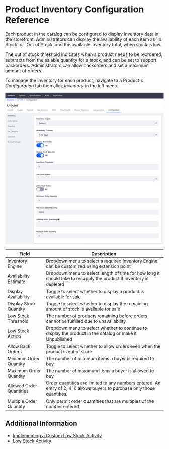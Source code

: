 # Product Inventory Configuration Reference

Each product in the catalog can be configured to display inventory data in the storefront. Administrators can display the availability of each item as 'In Stock' or 'Out of Stock' and the available inventory total, when stock is low.

The out of stock threshold indicates when a product needs to be reordered, subtracts from the salable quantity for a stock, and can be set to support backorders. Administrators can allow backorders and set a maximum amount of orders.

To manage the inventory for each product, navigate to a Product's _Configuration_ tab then click _Inventory_ in the left menu.

![Product Configuration for Low Stock Activity](./images/01.png "Product Configuration for Low Stock Activity")

| Field | Description |
| --- | --- |
| Inventory Engine | Dropdown menu to select a required Inventory Engine; can be customized using extension point |
| Availability Estimate | Dropdown menu to select length of time for how long it should take to resupply the product if inventory is depleted |
| Display Availability | Toggle to select whether to display a product is available for sale |
| Display Stock Quantity | Toggle to select whether to display the remaining amount of stock is available for sale |
| Low Stock Threshold | The number of products remaining before orders cannot be fulfilled due to unavailability |
| Low Stock Action | Dropdown menu to select whether to continue to display the product in the catalog or make it Unpublished |
| Allow Back Orders | Toggle to select whether to allow orders even when the product is out of stock |
| Minimum Order Quantity | The number of minimum items a buyer is required to buy |
| Maximum Order Quantity | The number of maximum items a buyer is allowed to buy |
| Allowed Order Quantities |  Order quantities are limited to any numbers entered. An entry of 2, 4, 6 allows buyers to purchase only those quantities. |
| Multiple Order Quantity | Only permit order quantities that are multiples of the number entered. |

## Additional Information

* [Implementing a Custom Low Stock Activity](../../../../developer-guide/tutorial/implementing-a-custom-low-stock-activity/README.md)
* [Low Stock Activity](../low-stock-activity/README.md)
